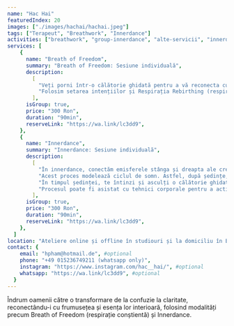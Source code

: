```yaml
---
name: "Hac Hai"
featuredIndex: 20
images: ["./images/hachai/hachai.jpeg"]
tags: ["Terapeut", "Breathwork", "Innerdance"]
activities: ["breathwork", "group-innerdance", "alte-servicii", "innerdance", "group-breathwork", "group-alteservicii"]
services: [
    {
      name: "Breath of Freedom",
      summary: "Breath of Freedom: Sesiune individuală",
      description:
        [
          "Veți porni într-o călătorie ghidată pentru a vă reconecta cu frumusețea vieții.",
          "Folosim setarea intențiilor și Respirația Rebirthing (respirație conștientă conectată) pentru a elibera energiile stagnante și traumele și a trece de la confuzie la claritate."
        ],
      isGroup: true,
      price: "300 Ron",
      duration: "90min",
      reserveLink: "https://wa.link/lc3dd9",
    },
    {
      name: "Innerdance",
      summary: "Innerdance: Sesiune individuală",
      description:
        [
          "În innerdance, conectăm emisferele stânga și dreapta ale creierului și activăm Corpus Callosum, o zonă a creierului care, atunci când se deschide, ne permite să accesăm toate informațiile disponibile în spațiu, în loc să urmărim informațiile într-un mod liniar, una câte una. Conexiunile din creier sunt deconectate și găsesc noi căi, ceea ce duce la combinații creative noi. Astfel, obții perspective și viziuni și te conectezi la propria ta înțelepciune.",
          "Acest proces modelează ciclul de somn. Astfel, după ședințe, poți avea vise mai vii și mai multe, care îți dezvăluie anumite aspecte ce erau anterior neclare.",
          "În timpul ședinței, te întinzi și asculți o călătorie ghidată prin sunet.",
          "Procesul poate fi asistat cu tehnici corporale pentru a activa anumite zone ale creierului."
        ],
      isGroup: true,
      price: "300 Ron",
      duration: "90min",
      reserveLink: "https://wa.link/lc3dd9",
    },
  ]
location: "Ateliere online și offline în studiouri și la domiciliu în București." #optional
contact: {
    email: "hpham@hotmail.de", #optional
    phone: "+49 015236749211 (whatsapp only)",
    instagram: "https://www.instagram.com/hac__hai/", #optional
    whatsapp: "https://wa.link/lc3dd9", #optional
  }
---
```


Îndrum oamenii către o transformare de la confuzie la claritate, reconectându-i cu frumusețea și esența lor interioară, folosind modalități precum Breath of Freedom (respirație conștientă) și Innerdance.
